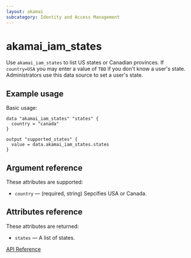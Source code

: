 ```yaml
---
layout: akamai
subcategory: Identity and Access Management
---
```


# akamai_iam_states

Use `akamai_iam_states` to list US states or Canadian provinces. If `country=USA` you may enter a value of `TBD` if you don't know a user's state. Administrators use this data source to set a user's state.

## Example usage

Basic usage:

```hcl
data "akamai_iam_states" "states" {
  country = "canada"
}

output "supported_states" {
  value = data.akamai_iam_states.states
}
```

## Argument reference

These attributes are supported:

* `country` — (required, string) Sepcifies USA or Canada.

## Attributes reference

These attributes are returned:

* `states` — A list of states.

[API Reference](https://techdocs.akamai.com/iam-api/reference/get-common-states)
